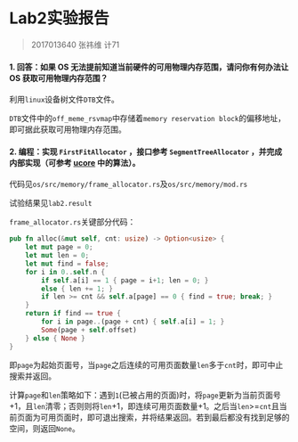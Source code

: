 # Lab2实验报告

> 2017013640 张祎维 计71

#### 1. 回答：如果 OS 无法提前知道当前硬件的可用物理内存范围，请问你有何办法让 OS 获取可用物理内存范围？

利用`linux`设备树文件`DTB`文件。

`DTB`文件中的`off_meme_rsvmap`中存储着`memory reservation block`的偏移地址，即可据此获取可用物理内存范围。

#### 2. 编程：实现 `FirstFitAllocator` ，接口参考 `SegmentTreeAllocator` ，并完成内部实现（可参考 [ucore](https://github.com/LearningOS/ucore_os_lab/blob/master/labcodes_answer/lab2_result/kern/mm/default_pmm.c#L122) 中的算法）。

代码见`os/src/memory/frame_allocator.rs`及`os/src/memory/mod.rs`

试验结果见`lab2.result`

`frame_allocator.rs`关键部分代码：

```rust
pub fn alloc(&mut self, cnt: usize) -> Option<usize> {
    let mut page = 0;
    let mut len = 0;
    let mut find = false;
    for i in 0..self.n {
        if self.a[i] == 1 { page = i+1; len = 0; } 
        else { len += 1; }
        if len >= cnt && self.a[page] == 0 { find = true; break; }
    }
    return if find == true {
        for i in page..(page + cnt) { self.a[i] = 1; }
        Some(page + self.offset)
    } else { None }
}
```

即`page`为起始页面号，当`page`之后连续的可用页面数量`len`多于`cnt`时，即可中止搜索并返回。

计算`page`和`len`策略如下：遇到`1`(已被占用的页面)时，将`page`更新为当前页面号+1，且`len`清零；否则则将`len`+1，即连续可用页面数量+1。之后当`len`>=​`cnt`且当前页面为可用页面时，即可退出搜索，并将结果返回。若到最后都没有找到足够的空间，则返回`None`。

